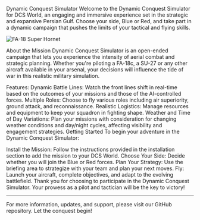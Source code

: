 Dynamic Conquest Simulator
Welcome to the Dynamic Conquest Simulator for DCS World, an engaging and immersive experience set in the strategic and expansive Persian Gulf. Choose your side, Blue or Red, and take part in a dynamic campaign that pushes the limits of your tactical and flying skills.

![FA-18 Super Hornet](https://www.boeing.com/content/theboeingcompany/us/en/defense/fa-18-super-hornet/_jcr_content/root/container_2091943792/hero_teaser.coreimg.jpeg/1702306614430/fa18-super-hornet-new-102621-1280x720.jpeg)


About the Mission
Dynamic Conquest Simulator is an open-ended campaign that lets you experience the intensity of aerial combat and strategic planning. Whether you're piloting a FA-18c, a SU-27 or any other aircraft available in your arsenal, your decisions will influence the tide of war in this realistic military simulation.

Features:
Dynamic Battle Lines: Watch the front lines shift in real-time based on the outcomes of your missions and those of the AI-controlled forces.
Multiple Roles: Choose to fly various roles including air superiority, ground attack, and reconnaissance.
Realistic Logistics: Manage resources and equipment to keep your squadron in fighting shape.
Weather and Time of Day Variations: Plan your missions with consideration for changing weather conditions and day/night cycles, affecting visibility and engagement strategies.
Getting Started
To begin your adventure in the Dynamic Conquest Simulator:

Install the Mission: Follow the instructions provided in the installation section to add the mission to your DCS World.
Choose Your Side: Decide whether you will join the Blue or Red forces.
Plan Your Strategy: Use the briefing area to strategize with your team and plan your next moves.
Fly: Launch your aircraft, complete objectives, and adapt to the evolving battlefield.
Thank you for choosing to participate in the Dynamic Conquest Simulator. Your prowess as a pilot and tactician will be the key to victory!

_________________________________________________________

For more information, updates, and support, please visit our GitHub repository. Let the conquest begin!

